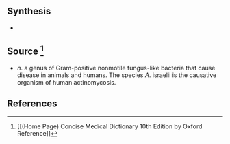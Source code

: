 ## Synthesis
- 
## Source [^1]
- $n$. a genus of Gram-positive nonmotile fungus-like bacteria that cause disease in animals and humans. The species $A$. israelii is the causative organism of human actinomycosis.
## References

[^1]: [[(Home Page) Concise Medical Dictionary 10th Edition by Oxford Reference]]